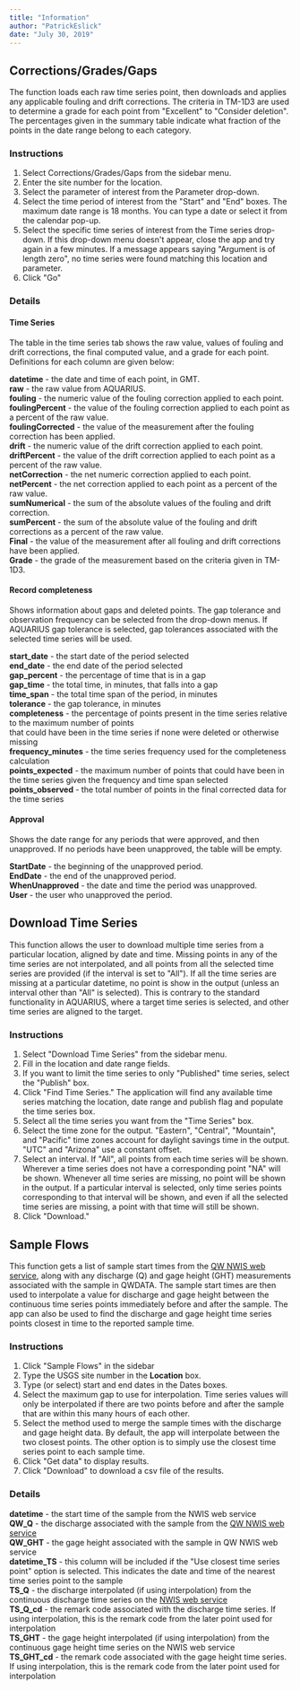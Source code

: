 ```yaml
---
title: "Information"
author: "PatrickEslick"
date: "July 30, 2019"
---
```


## Corrections/Grades/Gaps

The function loads each raw time series point, then downloads and applies any applicable fouling and drift corrections. The criteria in TM-1D3 are used to determine a grade for each point from "Excellent" to "Consider deletion". The percentages given in the summary table indicate what fraction of the points in the date range belong to each category.

### Instructions

1. Select Corrections/Grades/Gaps from the sidebar menu.
2. Enter the site number for the location.
3. Select the parameter of interest from the Parameter drop-down.
4. Select the time period of interest from the "Start" and "End" boxes. The maximum date range is 18 months. You can type a date or select it from the calendar pop-up.
5. Select the specific time series of interest from the Time series drop-down. If this drop-down menu doesn't appear, close the app and try again in a few minutes. If a message appears saying "Argument is of length zero", no time series were found matching this location and parameter.
6. Click "Go"  

### Details   

#### Time Series

The table in the time series tab shows the raw value, values of fouling and drift corrections, the final computed value, and a grade for each point. Definitions for each column are given below:

**datetime** - the date and time of each point, in GMT.  
**raw** - the raw value from AQUARIUS.  
**fouling** - the numeric value of the fouling correction applied to each point.  
**foulingPercent** - the value of the fouling correction applied to each point as a percent of the raw value.  
**foulingCorrected** - the value of the measurement after the fouling correction has been applied.  
**drift** - the numeric value of the drift correction applied to each point.  
**driftPercent** - the value of the drift correction applied to each point as a percent of the raw value.  
**netCorrection** - the net numeric correction applied to each point.  
**netPercent** - the net correction applied to each point as a percent of the raw value.  
**sumNumerical** - the sum of the absolute values of the fouling and drift correction.  
**sumPercent** - the sum of the absolute value of the fouling and drift corrections as a percent of the raw value.  
**Final** - the value of the measurement after all fouling and drift corrections have been applied.  
**Grade** - the grade of the measurement based on the criteria given in TM-1D3.  

#### Record completeness  

Shows information about gaps and deleted points. The gap tolerance and observation frequency can 
be selected from the drop-down menus. If AQUARIUS gap tolerance is selected, gap tolerances associated
with the selected time series will be used.

**start_date** - the start date of the period selected  
**end_date** - the end date of the period selected  
**gap_percent** - the percentage of time that is in a gap  
**gap_time** - the total time, in minutes, that falls into a gap  
**time_span** - the total time span of the period, in minutes  
**tolerance** - the gap tolerance, in minutes  
**completeness** - the percentage of points present in the time series relative to the maximum number of points  
that could have been in the time series if none were deleted or otherwise missing  
**frequency_minutes** - the time series frequency used for the completeness calculation  
**points_expected** - the maximum number of points that could have been in the time series given the frequency and
time span selected  
**points_observed** - the total number of points in the final corrected data for the time series  

#### Approval

Shows the date range for any periods that were approved, and then unapproved. If no periods have been unapproved, the table will be empty.

**StartDate** - the beginning of the unapproved period.  
**EndDate** - the end of the unapproved period.  
**WhenUnapproved** - the date and time the period was unapproved.  
**User** - the user who unapproved the period.

## Download Time Series

This function allows the user to download multiple time series from a particular location, aligned by
date and time. Missing points in any of the time series are not interpolated, and all points from all 
the selected time series are provided (if the interval is set to "All"). If all the time series are
missing at a particular datetime, no point is show in the output (unless an interval other than "All"
is selected). This is contrary to the standard functionality in AQUARIUS, where a target time series
is selected, and other time series are aligned to the target.

### Instructions

1. Select "Download Time Series" from the sidebar menu.
2. Fill in the location and date range fields.
3. If you want to limit the time series to only "Published" time series, select the "Publish" box.
4. Click "Find Time Series." The application will find any available time series matching the location,
date range and publish flag and populate the time series box.
5. Select all the time series you want from the "Time Series" box.
6. Select the time zone for the output. "Eastern", "Central", "Mountain", and "Pacific" time zones account for
daylight savings time in the output. "UTC" and "Arizona" use a constant offset.
7. Select an interval. If "All", all points from each time series will be shown. Wherever a time series
does not have a corresponding point "NA" will be shown. Whenever all time series are missing, no point will be
shown in the output. If a particular interval is selected, only time series points corresponding to that interval
will be shown, and even if all the selected time series are missing, a point with that time will still be shown.
8. Click "Download."

## Sample Flows  

This function gets a list of sample start times from the [QW NWIS web service](https://nwis.waterdata.usgs.gov/nwis/qwdata), along with any discharge (Q) and gage height (GHT) measurements associated with the sample in QWDATA. The sample start times are then used to interpolate a value for discharge and gage height between the continuous time series points immediately before and after the sample. The app can also be used to find the discharge and gage height time series points closest in time to the reported sample time.

### Instructions  

1. Click "Sample Flows" in the sidebar
2. Type the USGS site number in the **Location** box.
3. Type (or select) start and end dates in the Dates boxes.
4. Select the maximum gap to use for interpolation. Time series values will only be interpolated if there are two points before and after the sample that are within this many hours of each other.
5. Select the method used to merge the sample times with the discharge and gage height data. By default, the app will interpolate between the two closest points. The other option is to simply use the closest time series point to each sample time.
6. Click "Get data" to display results.
7. Click "Download" to download a csv file of the results.

### Details  

**datetime** - the start time of the sample from the NWIS web service  
**QW_Q** - the discharge associated with the sample from the [QW NWIS web service](https://nwis.waterdata.usgs.gov/nwis/qwdata)    
**QW_GHT** - the gage height associated with the sample in QW NWIS web service  
**datetime_TS** - this column will be included if the "Use closest time series point" option is selected. This indicates the date and time of the nearest time series point to the sample  
**TS_Q** - the discharge interpolated (if using interpolation) from the continuous discharge time series on the [NWIS web service](https://waterservices.usgs.gov/)  
**TS_Q_cd** - the remark code associated with the discharge time series. If using interpolation, this is the remark code from the later point used for interpolation  
**TS_GHT** - the gage height interpolated (if using interpolation) from the continuous gage height time series on the NWIS web service  
**TS_GHT_cd** - the remark code associated with the gage height time series. If using interpolation, this is the remark code from the later point used for interpolation  

